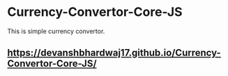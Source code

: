 # Currency-Convertor-Core-JS
This is simple currency convertor.
## https://devanshbhardwaj17.github.io/Currency-Convertor-Core-JS/
